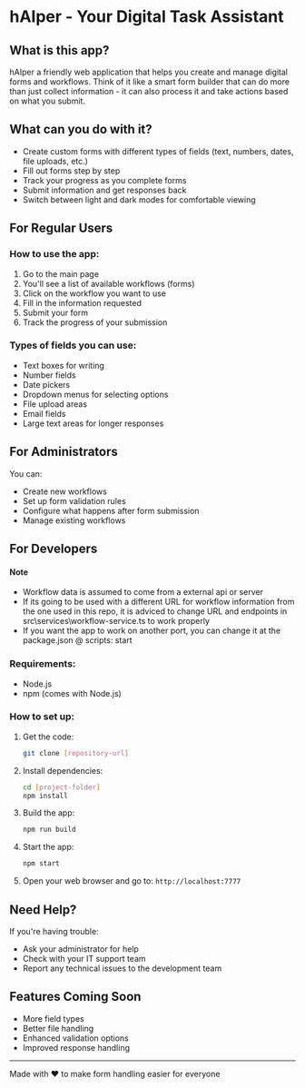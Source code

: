 # hAIper - Your Digital Task Assistant

## What is this app?
hAIper a friendly web application that helps you create and manage digital forms and workflows. Think of it like a smart form builder that can do more than just collect information - it can also process it and take actions based on what you submit.

## What can you do with it?
- Create custom forms with different types of fields (text, numbers, dates, file uploads, etc.)
- Fill out forms step by step
- Track your progress as you complete forms
- Submit information and get responses back
- Switch between light and dark modes for comfortable viewing

## For Regular Users

### How to use the app:
1. Go to the main page
2. You'll see a list of available workflows (forms)
3. Click on the workflow you want to use
4. Fill in the information requested
5. Submit your form
6. Track the progress of your submission

### Types of fields you can use:
- Text boxes for writing
- Number fields
- Date pickers
- Dropdown menus for selecting options
- File upload areas
- Email fields
- Large text areas for longer responses

## For Administrators
You can:
- Create new workflows
- Set up form validation rules
- Configure what happens after form submission
- Manage existing workflows

## For Developers

#### Note
- Workflow data is assumed to come from a external api or server
- If its going to be used with a different URL for workflow information from the one used in this repo, it is adviced to change URL and endpoints in src\services\workflow-service.ts to work properly
- If you want the app to work on another port, you can change it at the package.json @ scripts: start

### Requirements:
- Node.js
- npm (comes with Node.js)

### How to set up:
1. Get the code:
   ```bash
   git clone [repository-url]
   ```

2. Install dependencies:
   ```bash
   cd [project-folder]
   npm install
   ```

3. Build the app:
   ```bash
   npm run build
   ```

4. Start the app:
   ```bash
   npm start
   ```

5. Open your web browser and go to: `http://localhost:7777`

## Need Help?
If you're having trouble:
- Ask your administrator for help
- Check with your IT support team
- Report any technical issues to the development team

## Features Coming Soon
- More field types
- Better file handling
- Enhanced validation options
- Improved response handling

---
Made with ❤️ to make form handling easier for everyone
